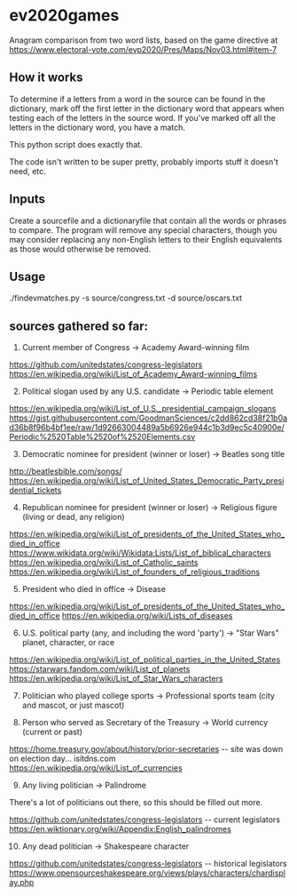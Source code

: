 # ev2020games
Anagram comparison from two word lists, based on the game directive at https://www.electoral-vote.com/evp2020/Pres/Maps/Nov03.html#item-7

## How it works

To determine if a letters from a word in the source can be found in the dictionary, mark off the first letter in the dictionary word that appears when testing each of the letters in the source word.  If you've marked off all the letters in the dictionary word, you have a match.

This python script does exactly that.

The code isn't written to be super pretty, probably imports stuff it doesn't need, etc.

## Inputs

Create a sourcefile and a dictionaryfile that contain all the words or phrases to compare.  The program will remove any special characters, though you may consider replacing any non-English letters to their English equivalents as those would otherwise be removed.

## Usage

./findevmatches.py -s source/congress.txt -d source/oscars.txt

## sources gathered so far:

1. Current member of Congress → Academy Award-winning film

https://github.com/unitedstates/congress-legislators
https://en.wikipedia.org/wiki/List_of_Academy_Award-winning_films

2. Political slogan used by any U.S. candidate → Periodic table element

https://en.wikipedia.org/wiki/List_of_U.S._presidential_campaign_slogans
https://gist.githubusercontent.com/GoodmanSciences/c2dd862cd38f21b0ad36b8f96b4bf1ee/raw/1d92663004489a5b6926e944c1b3d9ec5c40900e/Periodic%2520Table%2520of%2520Elements.csv

3. Democratic nominee for president (winner or loser) → Beatles song title

http://beatlesbible.com/songs/
https://en.wikipedia.org/wiki/List_of_United_States_Democratic_Party_presidential_tickets

4. Republican nominee for president (winner or loser) → Religious figure (living or dead, any religion)

https://en.wikipedia.org/wiki/List_of_presidents_of_the_United_States_who_died_in_office
https://www.wikidata.org/wiki/Wikidata:Lists/List_of_biblical_characters
https://en.wikipedia.org/wiki/List_of_Catholic_saints
https://en.wikipedia.org/wiki/List_of_founders_of_religious_traditions

5. President who died in office → Disease

https://en.wikipedia.org/wiki/List_of_presidents_of_the_United_States_who_died_in_office
https://en.wikipedia.org/wiki/Lists_of_diseases

6. U.S. political party (any, and including the word 'party') → "Star Wars" planet, character, or race

https://en.wikipedia.org/wiki/List_of_political_parties_in_the_United_States
https://starwars.fandom.com/wiki/List_of_planets
https://en.wikipedia.org/wiki/List_of_Star_Wars_characters

7. Politician who played college sports → Professional sports team (city and mascot, or just mascot)

8. Person who served as Secretary of the Treasury → World currency (current or past)

https://home.treasury.gov/about/history/prior-secretaries -- site was down on election day... isitdns.com
https://en.wikipedia.org/wiki/List_of_currencies

9. Any living politician → Palindrome

There's a lot of politicians out there, so this should be filled out more.

https://github.com/unitedstates/congress-legislators -- current legislators
https://en.wiktionary.org/wiki/Appendix:English_palindromes

10. Any dead politician → Shakespeare character

https://github.com/unitedstates/congress-legislators -- historical legislators
https://www.opensourceshakespeare.org/views/plays/characters/chardisplay.php
